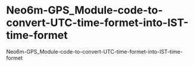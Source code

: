 # Neo6m-GPS_Module-code-to-convert-UTC-time-formet-into-IST-time-formet
Neo6m-GPS_Module-code-to-convert-UTC-time-formet-into-IST-time-formet
